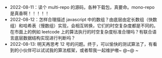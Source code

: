 - 2022-08-11：读个 multi-repo 的源码，各种下载包，真要命。mono-repo 是真香啊！！！！！
- 2022-08-12：怎样合理描述 javascript 中的数组？由底层由定长数组（快数组）和哈希表（慢数组）实现，会相互转换，它们的时空复杂度都是不同的。在市面上的例如 leetcode 上的算法执行的时空复杂度标准合理吗？有联合语言底层数据结构实现进行判断吗？
- 2022-08-13: 明天再思考 12 号的问题。终于，可以愉快的测试算法了，有看到的小伙伴可以试试我的算法框架，或者帮我一起维护嗷~ @~@ ~